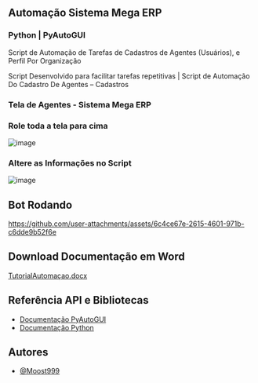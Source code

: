 
## Automação Sistema Mega ERP 
### Python | PyAutoGUI

Script de Automação de Tarefas de Cadastros de Agentes (Usuários), e Perfil Por Organização


Script Desenvolvido para facilitar tarefas repetitivas | Script de Automação Do Cadastro De Agentes – Cadastros


### Tela de Agentes - Sistema Mega ERP

### Role toda a tela para cima
![image](https://github.com/user-attachments/assets/520c3352-948d-429b-87a3-b89de2a3c4a8)
### Altere as Informações no Script

![image](https://github.com/user-attachments/assets/9626855e-84ae-4f6c-8b4e-294e3c8913f1)

## Bot Rodando


https://github.com/user-attachments/assets/6c4ce67e-2615-4601-971b-c6dde9b52f6e



## Download Documentação em Word
[TutorialAutomaçao.docx](https://github.com/user-attachments/files/17398892/TutorialAutomacao.docx)


## Referência API e Bibliotecas

 - [Documentação PyAutoGUI](https://pypi.org/project/PyAutoGUI/)
 - [Documentação Python](https://python.org/)


## Autores

- [@Moost999](https://www.github.com/Moost999)

